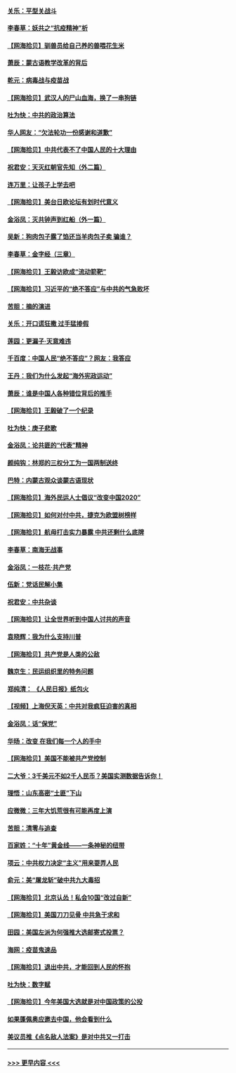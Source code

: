 #### [关乐：平型关战斗](../pages/nsc993/n12395387.md?t=09111802) 
#### [李春草：妖共之“抗疫精神”析](../pages/nsc993/n12395240.md?t=09111802) 
#### [【网海拾贝】驯兽员给自己养的兽喂花生米](../pages/nsc993/n12393919.md?t=09111802) 
#### [萧辰：蒙古语教学改革的背后](../pages/nsc993/n12393677.md?t=09111802) 
#### [乾元：病毒战与疫苗战](../pages/nsc993/n12393107.md?t=09111802) 
#### [【网海拾贝】武汉人的尸山血海，换了一串狗链](../pages/nsc993/n12393043.md?t=09111802) 
#### [吐为快：中共的政治算法](../pages/nsc993/n12390506.md?t=09111802) 
#### [华人网友：“欠法轮功一份感谢和道歉”](../pages/nsc993/n12390098.md?t=09111802) 
#### [【网海拾贝】中共代表不了中国人民的十大理由](../pages/nsc993/n12388155.md?t=09111802) 
#### [祝君安：天灭红朝官先知（外二篇）](../pages/nsc993/n12387957.md?t=09111802) 
#### [连万里：让孩子上学去吧](../pages/nsc993/n12385309.md?t=09111802) 
#### [【网海拾贝】美台日欧论坛有划时代意义](../pages/nsc993/n12385232.md?t=09111802) 
#### [金浴凤：灭共钟声到红船（外一篇）](../pages/nsc993/n12385154.md?t=09111802) 
#### [吴新：狗肉包子露了馅还当羊肉包子卖 骗谁？](../pages/nsc993/n12385133.md?t=09111802) 
#### [李春草：金字经（三章）](../pages/nsc993/n12383691.md?t=09111802) 
#### [【网海拾贝】王毅访欧成“流动箭靶”](../pages/nsc993/n12383338.md?t=09111802) 
#### [【网海拾贝】习近平的“绝不答应”与中共的气急败坏](../pages/nsc993/n12382819.md?t=09111802) 
#### [苦胆：摘的演进](../pages/nsc993/n12382619.md?t=09111802) 
#### [关乐：开口谎狂撒 过手猛掺假](../pages/nsc993/n12382604.md?t=09111802) 
#### [莲园：更漏子‧天意难违](../pages/nsc993/n12382598.md?t=09111802) 
#### [千百度：中国人民“绝不答应”？网友：我答应](../pages/nsc993/n12382024.md?t=09111802) 
#### [王丹：我们为什么发起“海外宪政运动”](../pages/nsc993/n12380286.md?t=09111802) 
#### [萧辰：谁是中国人各种错位背后的推手](../pages/nsc993/n12379800.md?t=09111802) 
#### [【网海拾贝】王毅破了一个纪录](../pages/nsc993/n12379251.md?t=09111802) 
#### [吐为快：庚子悲歌](../pages/nsc993/n12378821.md?t=09111802) 
#### [金浴凤：论共匪的“代表”精神](../pages/nsc993/n12377546.md?t=09111802) 
#### [颜纯钩：林郑的三权分工为一国两制送终](../pages/nsc993/n12377306.md?t=09111802) 
#### [巴特：内蒙古观众谈蒙古语现状](../pages/nsc993/n12376923.md?t=09111802) 
#### [【网海拾贝】海外民运人士倡议“改变中国2020”](../pages/nsc993/n12376682.md?t=09111802) 
#### [【网海拾贝】如何对付中共，捷克为欧盟树榜样](../pages/nsc993/n12374209.md?t=09111802) 
#### [【网海拾贝】航母打击实力暴露 中共还剩什么底牌](../pages/nsc993/n12371825.md?t=09111802) 
#### [李春草：南海无战事](../pages/nsc993/n12371159.md?t=09111802) 
#### [金浴凤：一枝花·共产党](../pages/nsc993/n12368757.md?t=09111802) 
#### [伍新：党话民解小集](../pages/nsc993/n12366907.md?t=09111802) 
#### [祝君安：中共杂谈](../pages/nsc993/n12366076.md?t=09111802) 
#### [【网海拾贝】让全世界听到中国人讨共的声音](../pages/nsc993/n12365569.md?t=09111802) 
#### [袁晓辉：我为什么支持川普](../pages/nsc993/n12362670.md?t=09111802) 
#### [【网海拾贝】共产党是人类的公敌](../pages/nsc993/n12363182.md?t=09111802) 
#### [魏京生：民运组织里的特务问题](../pages/nsc993/n12363010.md?t=09111802) 
#### [郑纯清： 《人民日报》纸包火](../pages/nsc993/n12362706.md?t=09111802) 
#### [【视频】上海倪天英：中共对我疯狂迫害的真相](../pages/nsc993/n12356341.md?t=09111802) 
#### [金浴凤：话“保党”](../pages/nsc993/n12361867.md?t=09111802) 
#### [华旸：改变 在我们每一个人的手中](../pages/nsc993/n12361774.md?t=09111802) 
#### [【网海拾贝】美国不能被共产党控制](../pages/nsc993/n12360271.md?t=09111802) 
#### [二大爷：3千美元不如2千人民币？美国实测数据告诉你！](../pages/nsc993/n12358563.md?t=09111802) 
#### [理悟：山东高密“土匪”下山](../pages/nsc993/n12358535.md?t=09111802) 
#### [应微微：三年大饥荒很有可能再度上演](../pages/nsc993/n12358523.md?t=09111802) 
#### [苦胆：清零与追查](../pages/nsc993/n12358501.md?t=09111802) 
#### [百家姓：“十年”黄金线——一条神秘的纽带](../pages/nsc993/n12358319.md?t=09111802) 
#### [项云：中共权力决定“主义”用来耍弄人民](../pages/nsc993/n12358172.md?t=09111802) 
#### [俞元：美“屠龙斩”破中共九大毒招](../pages/nsc993/n12357822.md?t=09111802) 
#### [【网海拾贝】北京认怂！私会10国“改过自新”](../pages/nsc993/n12357784.md?t=09111802) 
#### [【网海拾贝】美国刀刀见骨 中共急于求和](../pages/nsc993/n12355511.md?t=09111802) 
#### [田园：美国左派为何强推大选邮寄式投票？](../pages/nsc993/n12352963.md?t=09111802) 
#### [海网：疫苗鬼速品](../pages/nsc993/n12354438.md?t=09111802) 
#### [【网海拾贝】退出中共，才能回到人民的怀抱](../pages/nsc993/n12352634.md?t=09111802) 
#### [吐为快：数字赋](../pages/nsc993/n12352317.md?t=09111802) 
#### [【网海拾贝】今年美国大选就是对中国政策的公投](../pages/nsc993/n12350973.md?t=09111802) 
#### [如果蓬佩奥应邀去中国，他会看到什么](../pages/nsc993/n12350945.md?t=09111802) 
#### [美议员推《点名敌人法案》是对中共又一打击](../pages/nsc993/n12350765.md?t=09111802) 

----
#### [ >>> 更早内容 <<< ](../indexes/nsc993-earlier.md)
